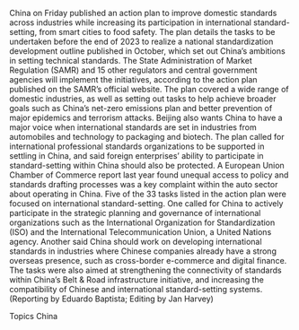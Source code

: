 China on Friday published an action plan to improve domestic standards across industries while increasing its participation in international standard-setting, from smart cities to food safety.
The plan details the tasks to be undertaken before the end of 2023 to realize a national standardization development outline published in October, which set out China’s ambitions in setting technical standards.
The State Administration of Market Regulation (SAMR) and 15 other regulators and central government agencies will implement the initiatives, according to the action plan published on the SAMR’s official website.
The plan covered a wide range of domestic industries, as well as setting out tasks to help achieve broader goals such as China’s net-zero emissions plan and better prevention of major epidemics and terrorism attacks.
Beijing also wants China to have a major voice when international standards are set in industries from automobiles and technology to packaging and biotech.
The plan called for international professional standards organizations to be supported in settling in China, and said foreign enterprises’ ability to participate in standard-setting within China should also be protected.
A European Union Chamber of Commerce report last year found unequal access to policy and standards drafting processes was a key complaint within the auto sector about operating in China.
Five of the 33 tasks listed in the action plan were focused on international standard-setting.
One called for China to actively participate in the strategic planning and governance of international organizations such as the International Organization for Standardization (ISO) and the International Telecommunication Union, a United Nations agency.
Another said China should work on developing international standards in industries where Chinese companies already have a strong overseas presence, such as cross-border e-commerce and digital finance.
The tasks were also aimed at strengthening the connectivity of standards within China’s Belt & Road infrastructure initiative, and increasing the compatibility of Chinese and international standard-setting systems.
(Reporting by Eduardo Baptista; Editing by Jan Harvey)

Topics
China
